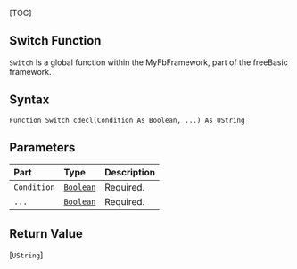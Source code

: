 [TOC]
## Switch Function

`Switch` Is a global function within the MyFbFramework, part of the freeBasic framework.
## Syntax

```freeBasic
Function Switch cdecl(Condition As Boolean, ...) As UString
```

## Parameters

|Part|Type|Description|
| :------------ | :------------ | :------------ |
|`Condition`|[`Boolean`]("https://www.freebasic.net/wiki/KeyPgBoolean")|Required.|
|`...`|[`Boolean`]("https://www.freebasic.net/wiki/KeyPgBoolean")|Required.|

## Return Value
[`UString`]

